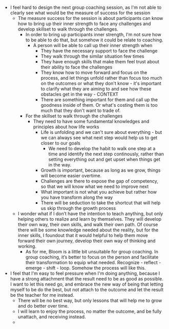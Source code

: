 - I feel hard to design the next group coaching session, as I'm not able to clearly see what would be the measure of success for the session
    - The measure success for the session is about participants can know how to bring up their inner strength to face any challenges and develop skillset to walk through the challenges.
        - In order to bring up participants inner strength, I'm not sure how to be able to do that, but somehow it could be relate to coaching.
            - A person will be able to call up their inner strength when
                - They have the necessary support to face the challenge
                - They walk through the similar situation few times
                - They have enough skills that make them feel trust about their ability to face the challenges
                - They know how to move forward and focus on the process, and let things unfold rather than focus too much on the outcomes or what they don't know - it's important to clarify what they are aiming to and see how these obstacles get in the way - CONTEXT 
                - There are something important for them and call up the goodness inside of them. Or what's costing them is too much that they don't want to trade of.
        - For the skillset to walk through the challenges
            - They need to have some fundamental knowledges and principles about how life works
                - Life is unfolding and we can't sure about everything - but we can always see what next step would help us to get closer to our goals
                    - We need to develop the habit to walk one step at a time and identify the next step continously, rather than setting everything out and get upset when things get in the way.
                - Growth is important, because as long as we grow, things will become easier overtime.
                - Challenges are there to expose the gap of competency, so that we will know what we need to improve next
                - What important is not what you achieve but rather how you have transform along the way
                - There will be seduction to take the shortcut that will help us skip through the growth process
    - I wonder what if I don’t have the intention to teach anything, but only helping others to realize and learn by themselves. They will develop their own way, their own skills, and walk their own path. Of course there will be some knowledge needed about the reality, but for the inner skills, I foundout that it would helpful to help them move forward their own journey, develop their own way of thinking and working.
        - As for me, Bloom is a little bit unsuitable for group coaching. In group coaching, it’s better to focus on the person and facilitate their transformation to equip what needed. Recognize - reflect - emerge - shift - loop. Somehow the process will like this.
- I feel that I'm easy to feel pressure when I'm doing anything, because I have a strong attachment that the result need to be as good as possible. I want to let this need go, and embrace the new way of being that letting myself to be do the best, but not attach to the outcome and let the result be the teacher for me instead. 
    - There will be no best way, but only lessons that will help me to grow and do better over time.
    - I will learn to enjoy the process, no matter the outcome, and be fully unattach, and receiving instead.
    - 
